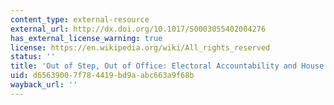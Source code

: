 ```yaml
---
content_type: external-resource
external_url: http://dx.doi.org/10.1017/S0003055402004276
has_external_license_warning: true
license: https://en.wikipedia.org/wiki/All_rights_reserved
status: ''
title: 'Out of Step, Out of Office: Electoral Accountability and House Members'' Voting'
uid: d6563900-7f78-4419-bd9a-abc663a9f68b
wayback_url: ''
---
```

